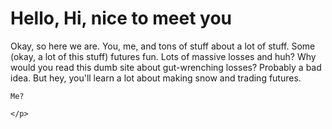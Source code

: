 <!DOCTYPE html>
<html>
<head>
    <title>44Futures is Psyched You're Here</title>
</head>
<body>
    <h1>Hello, Hi, nice to meet you</h1>
    <p>Okay, so here we are. You, me, and tons of stuff about a lot of stuff. Some (okay, a lot of this stuff) futures fun. Lots of massive losses and huh? Why would you read this dumb site about gut-wrenching losses? Probably a bad idea. But hey, you'll learn a lot about making snow and trading futures. 

    Me?
    
    </p>


    
</body>
</html>
